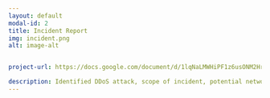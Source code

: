```yaml
---
layout: default
modal-id: 2
title: Incident Report
img: incident.png
alt: image-alt


project-url: https://docs.google.com/document/d/1lqNaLMWHiPF1z6usONM2HrEbsDWCGSZtK0Hp9MJNXTY/edit?usp=sharing

description: Identified DDoS attack, scope of incident, potential network vulnerabilities and protection measures, and properly documented analysis and recovery plans in order to restore normal operations and maintain alignment with NIST CSF best practices.
---
```

